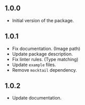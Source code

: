 ## 1.0.0

- Initial version of the package.

## 1.0.1

- Fix documentation. (Image path)
- Update package description.
- Fix linter rules. (Type matching)
- Update `example` files.
- Remove `mocktail` dependency.

## 1.0.2

 - Update documentation.
